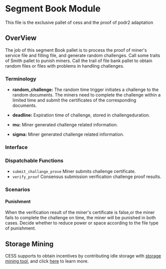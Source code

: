 # Segment Book Module
This file is the exclusive pallet of cess and the proof of podr2 adaptation

## OverView

The job of this segment Book pallet is to process the proof of miner's service file and filling file,  and generate random challenges. Call some traits of Smith pallet to punish miners. Call the trail of file bank pallet to obtain random files or files with problems in handling challenges.

### Terminology

* **random_challenge:** The random time trigger initiates a challenge to the random documents.
The miners need to complete the challenge within a limited time and submit the certificates of
the corresponding documents.

* **deadline:** 		Expiration time of challenge, stored in challengeduration.
* **mu:**				Miner generated challenge related information.
* **sigma:**			Miner generated challenge related information.

### Interface

### Dispatchable Functions

* `submit_challange_prove`   Miner submits challenge certificate.
* `verify_proof`             Consensus submission verification challenge proof results.

### Scenarios

#### Punishment

When the verification result of the miner's certificate is false,or the miner fails to complete the challenge on time, the miner will be punished in both cases. Decide whether to reduce power or space according to the file type of punishment.

## Storage Mining
CESS supports to obtain incentives by contributing idle storage with [storage mining tool](https://github.com/CESSProject/storage-mining-tool), and click [here](https://github.com/CESSProject/cess/tree/v0.1.1/docs/designs-of-storage-mining.md) to learn more.
